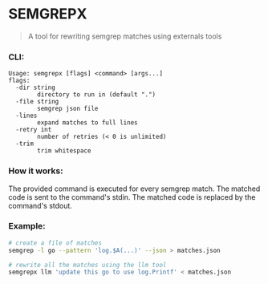 # SEMGREPX

> A tool for rewriting semgrep matches using externals tools

### CLI:

``` text
Usage: semgrepx [flags] <command> [args...]
flags:
  -dir string
    	directory to run in (default ".")
  -file string
    	semgrep json file
  -lines
    	expand matches to full lines
  -retry int
    	number of retries (< 0 is unlimited)
  -trim
    	trim whitespace
```

### How it works:

The provided command is executed for every semgrep match.
The matched code is sent to the command's stdin.
The matched code is replaced by the command's stdout.

### Example:

``` sh
# create a file of matches
semgrep -l go --pattern 'log.$A(...)' --json > matches.json

# rewrite all the matches using the llm tool
semgrepx llm 'update this go to use log.Printf' < matches.json
```
